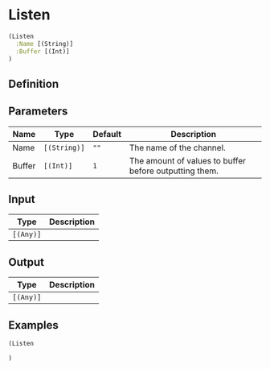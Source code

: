 # Listen

```clojure
(Listen
  :Name [(String)]
  :Buffer [(Int)]
)
```

## Definition


## Parameters
| Name | Type | Default | Description |
|------|------|---------|-------------|
| Name | `[(String)]` | `""` | The name of the channel. |
| Buffer | `[(Int)]` | `1` | The amount of values to buffer before outputting them. |


## Input
| Type | Description |
|------|-------------|
| `[(Any)]` |  |


## Output
| Type | Description |
|------|-------------|
| `[(Any)]` |  |


## Examples

```clojure
(Listen

)
```
